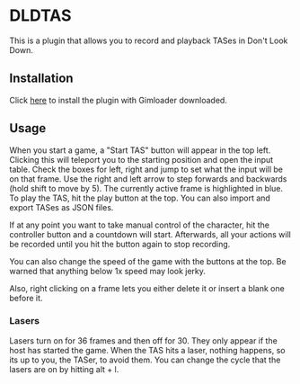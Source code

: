 # DLDTAS

This is a plugin that allows you to record and playback TASes in Don't Look Down.

## Installation

Click [here](https://thelazysquid.github.io/gimloader/?installUrl=https://raw.githubusercontent.com/TheLazySquid/Gimloader/main/plugins/DLDTAS/build/DLDTAS.js) to install the plugin with Gimloader downloaded.

## Usage

When you start a game, a "Start TAS" button will appear in the top left. Clicking this will teleport you to the starting position and open the input table. Check the boxes for left, right and jump to set what the input will be on that frame. Use the right and left arrow to step forwards and backwards (hold shift to move by 5). The currently active frame is highlighted in blue. To play the TAS, hit the play button at the top. You can also import and export TASes as JSON files.

If at any point you want to take manual control of the character, hit the controller button and a countdown will start. Afterwards, all your actions will be recorded until you hit the button again to stop recording.

You can also change the speed of the game with the buttons at the top. Be warned that anything below 1x speed may look jerky.

Also, right clicking on a frame lets you either delete it or insert a blank one before it.

### Lasers

Lasers turn on for 36 frames and then off for 30. They only appear if the host has started the game. When the TAS hits a laser, nothing happens, so its up to you, the TASer, to avoid them. You can change the cycle that the lasers are on by hitting alt + l.